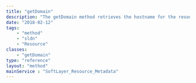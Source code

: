 ```yaml
---
title: "getDomain"
description: "The getDomain method retrieves the hostname for the resource."
date: "2018-02-12"
tags:
    - "method"
    - "sldn"
    - "Resource"
classes:
    - "getDomain"
type: "reference"
layout: "method"
mainService : "SoftLayer_Resource_Metadata"
---
```

